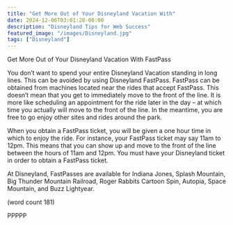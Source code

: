 ```yaml
---
title: "Get More Out of Your Disneyland Vacation With"
date: 2024-12-06T03:01:28-08:00
description: "Disneyland Tips for Web Success"
featured_image: "/images/Disneyland.jpg"
tags: ["Disneyland"]
---
```


Get More Out of Your Disneyland Vacation With 
FastPass

You don’t want to spend your entire Disneyland 
Vacation standing in long lines. This can be avoided
by using Disneyland FastPass. FastPass can be 
obtained from machines located near the rides that 
accept FastPass. This doesn’t mean that you get to 
immediately move to the front of the line. It is more 
like scheduling an appointment for the ride later in 
the day – at which time you actually will move to 
the front of the line. In the meantime, you are free
to go enjoy other sites and rides around the park.

When you obtain a FastPass ticket, you will be 
given a one hour time in which to enjoy the ride. For 
instance, your FastPass ticket may say 11am to 
12pm. This means that you can show up and move 
to the front of the line between the hours of 11am and 
12pm. You must have your Disneyland ticket in order 
to obtain a FastPass ticket.

At Disneyland, FastPasses are available for Indiana 
Jones, Splash Mountain, Big Thunder Mountain 
Railroad, Roger Rabbits Cartoon Spin, Autopia, 
Space Mountain, and Buzz Lightyear.

(word count 181)

PPPPP

